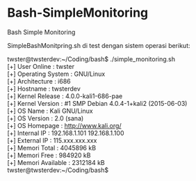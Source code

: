 # Bash-SimpleMonitoring
Bash Simple Monitoring

SimpleBashMonitpring.sh di test dengan sistem operasi berikut:

twster@twsterdev:~/Coding/bash$ ./simple_monitoring.sh<br> 
[+] User Online :   twster<br>
[+] Operating System :  GNU/Linux<br>
[+] Architecture :  i686<br>
[+] Hostname :  twsterdev<br>
[+] Kernel Release :  4.0.0-kali1-686-pae<br>
[+] Kernel Version :  #1 SMP Debian 4.0.4-1+kali2 (2015-06-03)<br>
[+] OS Name : Kali GNU/Linux<br>
[+] OS Version : 2.0 (sana)<br>
[+] OS Homepage : http://www.kali.org/<br>
[+] Internal IP :  192.168.1.101 192.168.1.100<br>
[+] External IP :  115.xxx.xxx.xxx<br>
[+] Memori Total : 4045896 kB<br>
[+] Memori Free :  984920 kB<br>
[+] Memori Available : 2312184 kB<br>
twster@twsterdev:~/Coding/bash$<br>
